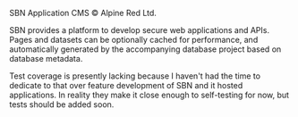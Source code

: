 SBN Application CMS &copy; Alpine Red Ltd.

SBN provides a platform to develop secure web applications and APIs. Pages and datasets can be optionally cached for performance, and automatically generated by the accompanying database project based on database metadata.

Test coverage is presently lacking because I haven't had the time to dedicate to that over feature development of SBN and it hosted applications. In reality they make it close enough to self-testing for now, but tests should be added soon.
